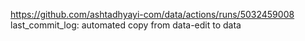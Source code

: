https://github.com/ashtadhyayi-com/data/actions/runs/5032459008
last_commit_log: automated copy from data-edit to data